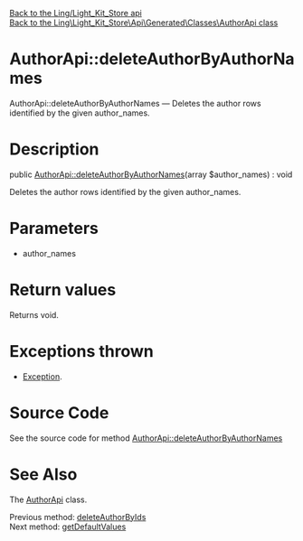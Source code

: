 [Back to the Ling/Light_Kit_Store api](https://github.com/lingtalfi/Light_Kit_Store/blob/master/doc/api/Ling/Light_Kit_Store.md)<br>
[Back to the Ling\Light_Kit_Store\Api\Generated\Classes\AuthorApi class](https://github.com/lingtalfi/Light_Kit_Store/blob/master/doc/api/Ling/Light_Kit_Store/Api/Generated/Classes/AuthorApi.md)


AuthorApi::deleteAuthorByAuthorNames
================



AuthorApi::deleteAuthorByAuthorNames — Deletes the author rows identified by the given author_names.




Description
================


public [AuthorApi::deleteAuthorByAuthorNames](https://github.com/lingtalfi/Light_Kit_Store/blob/master/doc/api/Ling/Light_Kit_Store/Api/Generated/Classes/AuthorApi/deleteAuthorByAuthorNames.md)(array $author_names) : void




Deletes the author rows identified by the given author_names.




Parameters
================


- author_names

    


Return values
================

Returns void.


Exceptions thrown
================

- [Exception](http://php.net/manual/en/class.exception.php).&nbsp;







Source Code
===========
See the source code for method [AuthorApi::deleteAuthorByAuthorNames](https://github.com/lingtalfi/Light_Kit_Store/blob/master/Api/Generated/Classes/AuthorApi.php#L394-L397)


See Also
================

The [AuthorApi](https://github.com/lingtalfi/Light_Kit_Store/blob/master/doc/api/Ling/Light_Kit_Store/Api/Generated/Classes/AuthorApi.md) class.

Previous method: [deleteAuthorByIds](https://github.com/lingtalfi/Light_Kit_Store/blob/master/doc/api/Ling/Light_Kit_Store/Api/Generated/Classes/AuthorApi/deleteAuthorByIds.md)<br>Next method: [getDefaultValues](https://github.com/lingtalfi/Light_Kit_Store/blob/master/doc/api/Ling/Light_Kit_Store/Api/Generated/Classes/AuthorApi/getDefaultValues.md)<br>

